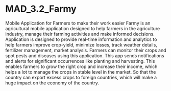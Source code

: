 # MAD_3.2_Farmy
Mobile Application for Farmers to make their work easier
Farmy is an agricultural mobile application designed to help farmers in the agriculture industry, manage their farming activities and make informed decisions.
Application is designed to provide real-time information and analytics to help farmers improve crop-yield, minimize losses, track weather details, fertilizer management, market analysis. 
Farmers can monitor their crops and spot pests and diseases using this application. This app sends notifications and alerts for significant occurrences like planting and harvesting.
This enables farmers to grow the right crop and increase their income, which helps a lot to manage the crops in stable level in the market. 
So that the country can export excess crops to foreign countries, which will make a huge impact on the economy of the country.
